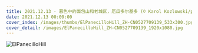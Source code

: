 ```yaml
---
title: 2021.12.13 - 暮色中的面包山和老城区，厄瓜多尔基多 (© Karol Kozlowski/plainpicture)
date: 2021.12.13 00:00:00
cover_index: /images/thumbs/ElPanecilloHill_ZH-CN0527709139_533x300.jpg
cover_detail: /images/ElPanecilloHill_ZH-CN0527709139_1920x1080.jpg
---
```


![ElPanecilloHill](/images/ElPanecilloHill_ZH-CN0527709139_1920x1080.jpg)
